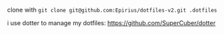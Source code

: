 clone with `git clone git@github.com:Epirius/dotfiles-v2.git .dotfiles`

i use dotter to manage my dotfiles: https://github.com/SuperCuber/dotter
